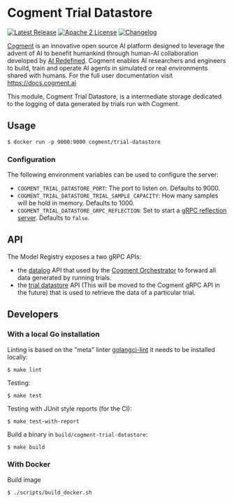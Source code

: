 # Cogment Trial Datastore

[![Latest Release](https://img.shields.io/docker/v/cogment/trial-datastore?label=docker%20release&sort=semver&style=flat-square)](https://hub.docker.com/r/cogment/trial-datastore) [![Apache 2 License](https://img.shields.io/badge/license-Apache%202-green?style=flat-square)](./LICENSE) [![Changelog](https://img.shields.io/badge/-Changelog%20-blueviolet?style=flat-square)](./CHANGELOG.md)

[Cogment](https://cogment.ai) is an innovative open source AI platform designed to leverage the advent of AI to benefit humankind through human-AI collaboration developed by [AI Redefined](https://ai-r.com). Cogment enables AI researchers and engineers to build, train and operate AI agents in simulated or real environments shared with humans. For the full user documentation visit <https://docs.cogment.ai>

This module, Cogment Trial Datastore, is a intermediate storage dedicated to the logging of data generated by trials run with Cogment.

## Usage

```console
$ docker run -p 9000:9000 cogment/trial-datastore
```

### Configuration

The following environment variables can be used to configure the server:

- `COGMENT_TRIAL_DATASTORE_PORT`: The port to listen on. Defaults to 9000.
- `COGMENT_TRIAL_DATASTORE_TRIAL_SAMPLE_CAPACITY`: How many samples will be hold in memory. Defaults to 1000.
- `COGMENT_TRIAL_DATASTORE_GRPC_REFLECTION`: Set to start a [gRPC reflection server](https://github.com/grpc/grpc/blob/master/doc/server-reflection.md). Defaults to `false`.

## API

The Model Registry exposes a two gRPC APIs:

- the [datalog](https://github.com/cogment/cogment-api/blob/main/datalog.proto) API that used by the [Cogment Orchestrator](https://github.com/cogment/cogment-orchestrator) to forward all data generated by running trials.
- the [trial datastore](grpcapi/cogment/api/trial_datastore.proto) API (This will be moved to the Cogment gRPC API in the future) that is used to retrieve the data of a particular trial.

## Developers

### With a local Go installation

Linting is based on the "meta" linter [golangci-lint](https://golangci-lint.run) it needs to be installed locally:

```console
$ make lint
```

Testing:

```console
$ make test
```

Testing with JUnit style reports (for the CI):

```
$ make test-with-report
```

Build a binary in `build/cogment-trial-datastore`:

```
$ make build
```

### With Docker

Build image

```
$ ./scripts/build_docker.sh
```

